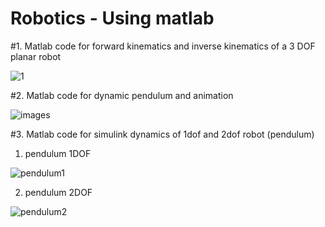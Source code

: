 # Robotics - Using matlab 


#1. Matlab code for forward kinematics and inverse kinematics of a 3 DOF planar robot













![1](https://user-images.githubusercontent.com/87236474/139527855-38137e38-f7ef-498f-b6c5-dd820d0ca6a0.png)





#2. Matlab code for dynamic pendulum and animation



![images](https://user-images.githubusercontent.com/87236474/143079795-cfd5c177-1b96-424c-99f9-d3432b872314.jpg)




#3. Matlab code for simulink dynamics of 1dof and 2dof robot (pendulum)

1. pendulum 1DOF


![pendulum1](https://user-images.githubusercontent.com/87236474/145700375-af0f5732-aa47-4c48-ac8a-11795405f080.jpg)

2. pendulum 2DOF


![pendulum2](https://user-images.githubusercontent.com/87236474/145700399-1938b403-b3f8-4b9a-9928-175baf756926.png)
